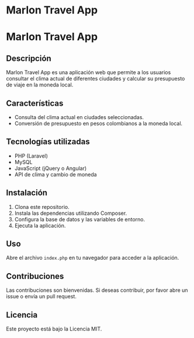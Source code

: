 # Marlon Travel App
# Marlon Travel App

## Descripción
Marlon Travel App es una aplicación web que permite a los usuarios consultar el clima actual de diferentes ciudades y calcular su presupuesto de viaje en la moneda local.

## Características
- Consulta del clima actual en ciudades seleccionadas.
- Conversión de presupuesto en pesos colombianos a la moneda local.

## Tecnologías utilizadas
- PHP (Laravel)
- MySQL
- JavaScript (jQuery o Angular)
- API de clima y cambio de moneda

## Instalación
1. Clona este repositorio.
2. Instala las dependencias utilizando Composer.
3. Configura la base de datos y las variables de entorno.
4. Ejecuta la aplicación.

## Uso
Abre el archivo `index.php` en tu navegador para acceder a la aplicación.

## Contribuciones
Las contribuciones son bienvenidas. Si deseas contribuir, por favor abre un issue o envía un pull request.

## Licencia
Este proyecto está bajo la Licencia MIT.
